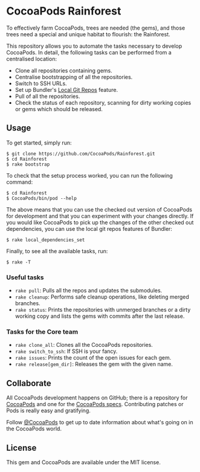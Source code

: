 # CocoaPods Rainforest

To effectively farm CocoaPods, trees are needed (the gems), and those trees need
a special and unique habitat to flourish: the Rainforest.

This repository allows you to automate the tasks necessary to develop CocoaPods.
In detail, the following tasks can be performed from a centralised location:

- Clone all repositories containing gems.
- Centralise bootstrapping of all the repositories.
- Switch to SSH URLs.
- Set up Bundler's [Local Git Repos] feature.
- Pull of all the repositories.
- Check the status of each repository, scanning for dirty working copies or
  gems which should be released.

[Local Git Repos]: http://bundler.io/v1.5/git.html


## Usage

To get started, simply run:

```
$ git clone https://github.com/CocoaPods/Rainforest.git
$ cd Rainforest
$ rake bootstrap
```

To check that the setup process worked, you can run the following command:

```
$ cd Rainforest
$ CocoaPods/bin/pod --help
```

The above means that you can use the checked out version of CocoaPods for
development and that you can experiment with your changes directly. If you
would like CocoaPods to pick up the changes of the other checked out
dependencies, you can use the local git repos features of Bundler:

```
$ rake local_dependencies_set
```

Finally, to see all the available tasks, run:

```
$ rake -T
```

### Useful tasks

- `rake pull`: Pulls all the repos and updates the submodules.
- `rake cleanup`: Performs safe cleanup operations, like deleting merged
  branches.
- `rake status`: Prints the repositories with unmerged branches or a dirty
  working copy and lists the gems with commits after the last release.

### Tasks for the Core team

- `rake clone_all`: Clones all the CocoaPods repositories.
- `rake switch_to_ssh`: If SSH is your fancy.
- `rake issues`: Prints the count of the open issues for each gem.
- `rake release[gem_dir]`: Releases the gem with the given name.

## Collaborate

All CocoaPods development happens on GitHub; there is a repository for
[CocoaPods](https://github.com/CocoaPods/CocoaPods) and one for the [CocoaPods
specs](https://github.com/CocoaPods/Specs). Contributing patches or Pods is
really easy and gratifying.

Follow [@CocoaPods](http://twitter.com/CocoaPods) to get up to date
information about what's going on in the CocoaPods world.

## License

This gem and CocoaPods are available under the MIT license.
